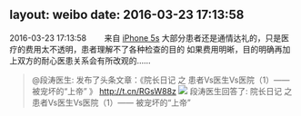 layout: weibo
date: 2016-03-23 17:13:58
---
<meta name="referrer" content="no-referrer" />

2016-03-23 17:13:58  &nbsp;&nbsp;&nbsp;&nbsp;&nbsp;&nbsp; 来自 <a href="sinaweibo://customweibosource" rel="nofollow">iPhone 5s</a>
大部分患者还是通情达礼的，只是医疗的费用太不透明，患者理解不了各种检查的目的 如果费用明晰，目的明确再加上双方的耐心医患关系会有所改观的……
>  @段涛医生: 发布了头条文章：《院长日记 之  患者Vs医生Vs医院（1）—— 被宠坏的“上帝” 》 http://t.cn/RGsW88z ​​​
> <img src="http://ww3.sinaimg.cn/crop.0.0.889.499.1000.562/005yePHSgw1f26vf5erfoj30p00dwagg.jpg" />
>   段涛医生回答了:
>  院长日记 之  患者Vs医生Vs医院（1）—— 被宠坏的“上帝”
